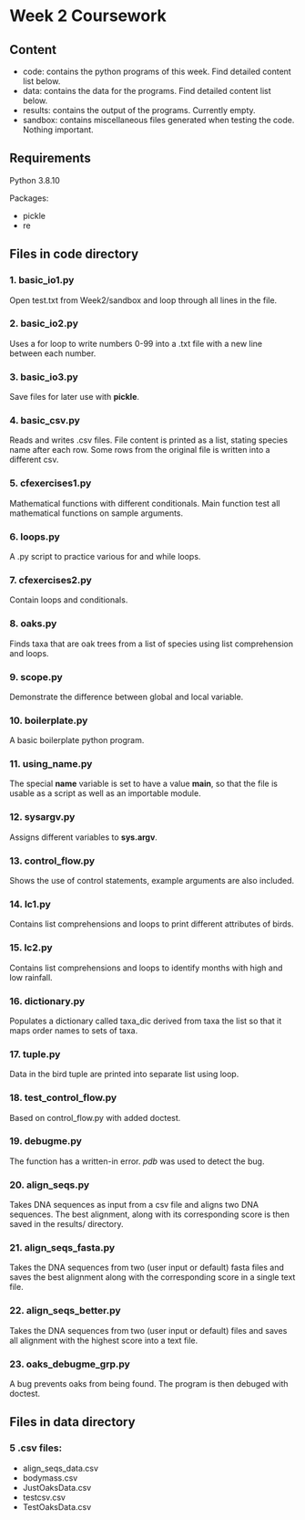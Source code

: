 # Week 2 Coursework 

## Content
* code: contains the python programs of this week. Find detailed content list below. 
* data: contains the data for the programs. Find detailed content list below.
* results: contains the output of the programs. Currently empty. 
* sandbox: contains miscellaneous files generated when testing the code. Nothing important.

## Requirements

Python 3.8.10

Packages: 
* pickle
* re

## Files in code directory
### 1. basic_io1.py

Open test.txt from Week2/sandbox and loop through all lines in the file.

### 2. basic_io2.py

Uses a for loop to write numbers 0-99 into a .txt file with a new line between each number.

### 3. basic_io3.py

Save files for later use with **pickle**.

### 4. basic_csv.py

Reads and writes .csv files. File content is printed as a list, stating species name after each row. Some rows from the original file is written into a different csv. 

### 5. cfexercises1.py

Mathematical functions with different conditionals. Main function test all mathematical functions on sample arguments.

### 6. loops.py

A .py script to practice various for and while loops.

### 7. cfexercises2.py

Contain loops and conditionals.

### 8. oaks.py

Finds taxa that are oak trees from a list of species using list comprehension and loops.

### 9. scope.py

Demonstrate the difference between global and local variable.

### 10. boilerplate.py

A basic boilerplate python program.

### 11. using_name.py

The special __name__ variable is set to have a value __main__, so that the file is usable as a script as well as an importable module.

### 12. sysargv.py

Assigns different variables to **sys.argv**.

### 13. control_flow.py

Shows the use of control statements, example arguments are also included.

### 14. lc1.py

Contains list comprehensions and loops to print different attributes of birds.

### 15. lc2.py

Contains list comprehensions and loops to identify months with high and low rainfall.

### 16. dictionary.py

Populates a dictionary called taxa_dic derived from taxa the list so that it maps order names to sets of taxa.

### 17. tuple.py

Data in the bird tuple are printed into separate list using loop.

### 18. test_control_flow.py

Based on control_flow.py with added doctest.

### 19. debugme.py

The function has a written-in error. *pdb* was used to detect the bug. 

### 20. align_seqs.py

Takes DNA sequences as input from a csv file and aligns two DNA sequences. The best alignment, along with its corresponding score is then saved in the results/ directory.

### 21. align_seqs_fasta.py

Takes the DNA sequences from two (user input or default) fasta files and saves the best alignment along with the corresponding score in a single text file.

### 22. align_seqs_better.py

Takes the DNA sequences from two (user input or default) files and saves all alignment with the highest score into a text file.

### 23. oaks_debugme_grp.py

A bug prevents oaks from being found. The program is then debuged with doctest.

## Files in data directory

### 5 .csv files: 
* align_seqs_data.csv
* bodymass.csv
* JustOaksData.csv
* testcsv.csv
* TestOaksData.csv

